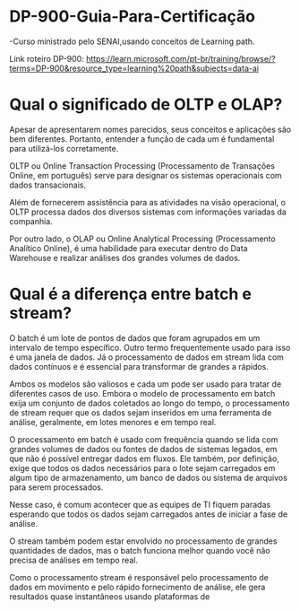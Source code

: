 # DP-900-Guia-Para-Certificação
-Curso ministrado pelo SENAI,usando conceitos de Learning path.

Link roteiro DP-900: https://learn.microsoft.com/pt-br/training/browse/?terms=DP-900&resource_type=learning%20path&subjects=data-ai


# Qual o significado de OLTP e OLAP?
Apesar de apresentarem nomes parecidos, seus conceitos e aplicações são bem diferentes. Portanto, entender a função de cada um é fundamental para utilizá-los corretamente.

OLTP ou Online Transaction Processing (Processamento de Transações Online, em português) serve para designar os sistemas operacionais com dados transacionais. 

Além de fornecerem assistência para as atividades na visão operacional, o OLTP processa dados dos diversos sistemas com informações variadas da companhia.

Por outro lado, o OLAP ou Online Analytical Processing (Processamento Analítico Online), é uma habilidade para executar dentro do Data Warehouse e realizar análises dos grandes volumes de dados. 

# Qual é a diferença entre batch e stream?
O batch é um lote de pontos de dados que foram agrupados em um intervalo de tempo específico. Outro termo frequentemente usado para isso é uma janela de dados. Já o processamento de dados em stream lida com dados contínuos e é essencial para transformar de grandes a rápidos.

Ambos os modelos são valiosos e cada um pode ser usado para tratar de diferentes casos de uso. Embora o modelo de processamento em batch exija um conjunto de dados coletados ao longo do tempo, o processamento de stream requer que os dados sejam inseridos em uma ferramenta de análise, geralmente, em lotes menores e em tempo real.

O processamento em batch é usado com frequência quando se lida com grandes volumes de dados ou fontes de dados de sistemas legados, em que não é possível entregar dados em fluxos. Ele também, por definição, exige que todos os dados necessários para o lote sejam carregados em algum tipo de armazenamento, um banco de dados ou sistema de arquivos para serem processados.

Nesse caso, é comum acontecer que as equipes de TI fiquem paradas esperando que todos os dados sejam carregados antes de iniciar a fase de análise.

O stream também podem estar envolvido no processamento de grandes quantidades de dados, mas o batch funciona melhor quando você não precisa de análises em tempo real.

Como o processamento stream é responsável pelo processamento de dados em movimento e pelo rápido fornecimento de análise, ele gera resultados quase instantâneos usando plataformas de
